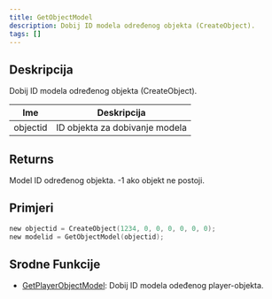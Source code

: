 ```yaml
---
title: GetObjectModel
description: Dobij ID modela određenog objekta (CreateObject).
tags: []
---
```


<VersionWarn version='SA-MP 0.3.7' />

## Deskripcija

Dobij ID modela određenog objekta (CreateObject).

| Ime      | Deskripcija                              |
| -------- | ---------------------------------------- |
| objectid | ID objekta za dobivanje modela           |

## Returns

Model ID određenog objekta. -1 ako objekt ne postoji.

## Primjeri

```c
new objectid = CreateObject(1234, 0, 0, 0, 0, 0, 0);
new modelid = GetObjectModel(objectid);
```

## Srodne Funkcije

- [GetPlayerObjectModel](GetPlayerObjectModel): Dobij ID modela odeđenog player-objekta.
